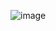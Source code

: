 ![image](https://github.com/Sarapena02/Web_Desarrollo/assets/94878936/9fe59dbd-db25-491d-bf1c-556f2c178b46)
